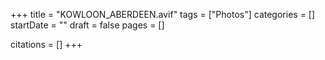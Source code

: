 +++
title = "KOWLOON_ABERDEEN.avif"
tags = ["Photos"]
categories = []
startDate = ""
draft = false
pages = []

citations = []
+++

